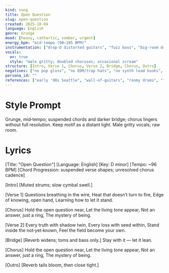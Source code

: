 ```yaml
---
kind: song
title: Open Question
slug: open-question
created: 2025-10-04
language: English
genre: Grunge
mood: [heavy, cathartic, somber, urgent]
energy_bpm: "mid‑tempo (90–105 BPM)"
instrumentation: ["drop‑D distorted guitars", "fuzz bass", "big‑room drums", "room mics + tape‑ish saturation", "feedback swells"]
vocals:
  on: true
  style: "male gritty; doubled choruses; occasional scream"
structure: [Intro, Verse 1, Chorus, Verse 2, Bridge, Chorus, Outro]
negatives: ["no pop gloss", "no EDM/trap hats", "no synth lead hooks", "no auto‑tune shine"]
persona_id: ""
references: ["early '90s Seattle", "wall‑of‑guitars", "roomy drums", "feedback textures"]
---
```


# Style Prompt
Grunge, mid‑tempo; suspended chords and darker bridge; chorus lingers without full resolution. Keep motif as a distant light. Male gritty vocals; raw room.

# Lyrics
[Title: "Open Question"]
[Language: English]
[Key: D minor]
[Tempo: ~96 BPM]
[Chord Progression: suspended verse shapes; unresolved chorus cadence]

[Intro]
[Muted strums; slow cymbal swell.]

[Verse 1]
Questions breathing in the wire,
Heat that doesn’t turn to fire,
Edge of knowing, open hand,
Learning how to let it stand.

[Chorus]
Hold the open question near,
Let the living tone appear,
Not an answer, just a ring,
The mystery of being.

[Verse 2]
Every truth with shadow twin,
Every loss with seed within,
Stand inside the not‑yet‑known,
Feel the field become your own.

[Bridge]
[Reverb widens; toms and bass only.]
Stay with it — let it lean.

[Chorus]
Hold the open question near,
Let the living tone appear,
Not an answer, just a ring,
The mystery of being.

[Outro]
[Reverb tails bloom, then close tight.]
